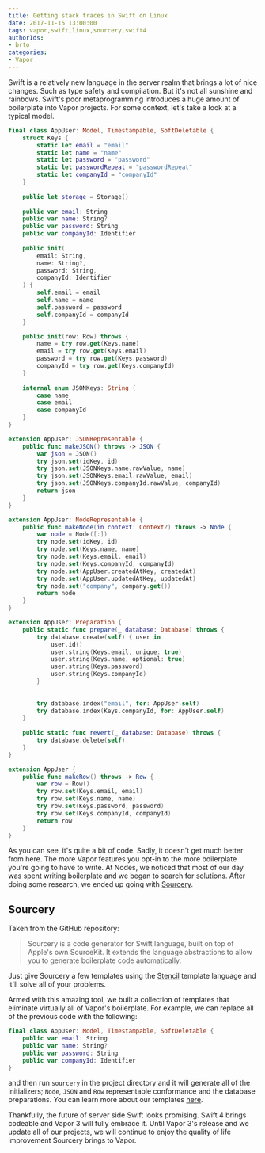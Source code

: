 ```yaml
---
title: Getting stack traces in Swift on Linux
date: 2017-11-15 13:00:00
tags: vapor,swift,linux,sourcery,swift4
authorIds:
- brto
categories:
- Vapor
---
```


Swift is a relatively new language in the server realm that brings a lot of nice changes. Such as type safety and compilation. But it's not all sunshine and rainbows. Swift's poor metaprogramming introduces a huge amount of boilerplate into Vapor projects. For some context, let's take a look at a typical model.

```swift
final class AppUser: Model, Timestampable, SoftDeletable {
    struct Keys {
        static let email = "email"
        static let name = "name"
        static let password = "password"
        static let passwordRepeat = "passwordRepeat"
        static let companyId = "companyId"
    }
    
    public let storage = Storage()
    
    public var email: String
    public var name: String?
    public var password: String
    public var companyId: Identifier
    
    public init(
        email: String,
        name: String?,
        password: String,
        companyId: Identifier
    ) {
        self.email = email
        self.name = name
        self.password = password
        self.companyId = companyId
    }

    public init(row: Row) throws {
        name = try row.get(Keys.name)
        email = try row.get(Keys.email)
        password = try row.get(Keys.password)
        companyId = try row.get(Keys.companyId)
    }
  
    internal enum JSONKeys: String {
        case name
        case email
        case companyId
    }
}

extension AppUser: JSONRepresentable {
    public func makeJSON() throws -> JSON {
        var json = JSON()
        try json.set(idKey, id)
        try json.set(JSONKeys.name.rawValue, name)
        try json.set(JSONKeys.email.rawValue, email)
        try json.set(JSONKeys.companyId.rawValue, companyId)
        return json
    }
}

extension AppUser: NodeRepresentable {
    public func makeNode(in context: Context?) throws -> Node {
        var node = Node([:])
        try node.set(idKey, id)
        try node.set(Keys.name, name)
        try node.set(Keys.email, email)
        try node.set(Keys.companyId, companyId)
        try node.set(AppUser.createdAtKey, createdAt)
        try node.set(AppUser.updatedAtKey, updatedAt)
        try node.set("company", company.get())
        return node
    }
}

extension AppUser: Preparation {
    public static func prepare(_ database: Database) throws {
        try database.create(self) { user in
            user.id()
            user.string(Keys.email, unique: true)
            user.string(Keys.name, optional: true)
            user.string(Keys.password)
            user.string(Keys.companyId)
        }
        
        
        try database.index("email", for: AppUser.self)
        try database.index(Keys.companyId, for: AppUser.self)
    }
    
    public static func revert(_ database: Database) throws {
        try database.delete(self)
    }
}

extension AppUser {
    public func makeRow() throws -> Row {
        var row = Row()
        try row.set(Keys.email, email)
        try row.set(Keys.name, name)
        try row.set(Keys.password, password)
        try row.set(Keys.companyId, companyId)
        return row
    }
}
```

As you can see, it's quite a bit of code. Sadly, it doesn't get much better from here. The more Vapor features you opt-in to the more boilerplate you're going to have to write. At Nodes, we noticed that most of our day was spent writing boilerplate and we began to search for solutions. After doing some research, we ended up going with [Sourcery](https://github.com/krzysztofzablocki/Sourcery).

## Sourcery
Taken from the GitHub repository:
> Sourcery is a code generator for Swift language, built on top of Apple's own SourceKit. It extends the language abstractions to allow you to generate boilerplate code automatically.

Just give Sourcery a few templates using the [Stencil](https://github.com/kylef/Stencil) template language and it'll solve all of your problems.

Armed with this amazing tool, we built a collection of templates that eliminate virtually all of Vapor's boilerplate. For example, we can replace all of the previous code with the following:
```swift
final class AppUser: Model, Timestampable, SoftDeletable {
    public var email: String
    public var name: String?
    public var password: String
    public var companyId: Identifier
}
```

and then run `sourcery` in the project directory and it will generate all of the initializers; `Node`, `JSON` and `Row` representable conformance and the database preparations. You can learn more about our templates [here](https://github.com/nodes-vapor/sourcery-templates).

Thankfully, the future of server side Swift looks promising. Swift 4 brings codeable and Vapor 3 will fully embrace it. Until Vapor 3's release and we update all of our projects, we will continue to enjoy the quality of life improvement Sourcery brings to Vapor.